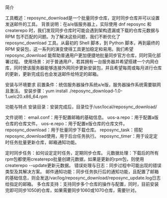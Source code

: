 简介

工具概述：reposync_download是一个批量同步仓库，定时同步仓库并可以设置发送邮件的工具。
背景说明：在a/e版服务器上，实际使用 dnf reposync 和 createrepo 时，我们发现同步仓库时可能会遇到架构遗漏或下载的仓库元数据与 RPM 包不匹配的问题。为了解决这些问题，我们不断优化了 reposync_download 工具。从最初的 Shell 脚本，到 Python 脚本，再到最终的 RPM 安装包，这一系列的演变使得工具更加稳定和易用。我们希望 reposync_download 能帮助普通用户更加便捷地批量同步官方仓库，同时简化部署过程。
使用场景：对于普通用户，若其拥有一台服务器并希望搭建一个内网仓库，同时使该服务器能够连接外网同步更新安装包，并且希望每周或每月进行仓库的更新，更新完成后也会发送邮件给特定的邮箱。

安装与环境要求
前置条件：统信服务器操作系统a/e版，服务器操作系统需要联网且激活。
安装步骤：yum  install  ./reposync_download-1.0-1.uelc20.x86_64.rpm

功能与特点
安装目录：安装完成后，目录位于/usr/local/reposync_download/

文件说明：
  email.conf：用于配置邮箱的基础信息。
  uos-a.repo：用于配置a版仓库的仓库文件。
  uos-e.repo：用于配置e版仓库的仓库文件。
  reposync_download：用于批量同步下载仓库。
  reposync_task：搭配reposync_download使用，用于后台任务执行。
  reposync_timer：用于设定定时任务批量更新仓库，邮箱通知功能。
  
定时同步任务：如何设定定时任务，定期同步仓库。
元数据处理：下载后的所有rpm包都使用createrepo批量创建元数据，如果是更新的rpm包，则使用createrepo --update更新元数据。
错误处理与日志：同步过程中可能出现的错误类型及其解决方案。
邮件通知功能：同步任务执行后的通知功能，且配置了邮箱的基础信息，则会发送/var/log/reposync_download/reposync_update.log日志给指定的邮箱。
多仓库支持：支持同步多个仓库的操作与配置，同时，目前安装完即可同步1050的仓库，如果需要同步1060或1070仓库，需要针对。

